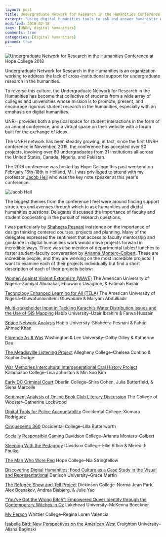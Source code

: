 ```yaml
---
layout: post
title: Undergraduate Network for Research in the Humanities Conference at Hope College 2018
excerpt: "Using digital humanities tools to ask and answer humanistic questions."
modified: 2018-02-18
tags: [UNRH, digital humanities]
comments: true
categories: [digital humanities]
pinned: true
---
```


![Undergraduate Network for Research in the Humanities Conference at Hope College 2018](https://pbs.twimg.com/media/DWQOJa9XkAEpKMa.jpg:large)

Undergraduate Network for Research in the Humanities is an organization working to address the lack of cross-institutional support for undergraduate research in the humanities.

To reverse this culture, the Undergraduate Network for Research in the Humanities has become that collective of students from a wide array of colleges and universities whose mission is to promote, present, and encourage rigorous student research in the humanities, especially with an emphasis on digital humanities.

UNRH provides both a physical space for student interactions in the form of an annual conference, and a virtual space on their website with a forum built for the exchange of ideas.

The UNRH network has been steadily growing; in fact, since the first UNRH conference in November, 2015, the conference has accepted over 50 projects, involving over 80 undergraduates from 31 institutions all across the United States, Canada, Nigeria, and Pakistan.

The 2018 conference was hosted by Hope College this past weekend on February 16th-18th in Holland, MI. I was privileged to attend with my professor [Jacob Heil](http://jacobheil.github.io/) who was the key note speaker at this year's conference.

![Jacob Heil](https://pbs.twimg.com/media/DWQc3pUWsAEQvK7.jpg)

The biggest themes from the conference I feel were around finding support structures and avenues through which to ask humanities and digital humanities questions. Delegates discussed the importance of faculty and student cooperating in the pursuit of research questions.

I was particularly by [Shaheera Pesnani](https://twitter.com/ShaheeraPesnani) insistence on the importance of design thinking centered courses, projects and planning. Many of the delegates expressed the sentiment that access to faculty mentorship and guidance in digital humanities work would move projects forward in incredible ways. There was also mention of departmental tables/ lunches to foster student-faculty conversation by [Arianna Montero-Colbert](https://twitter.com/ariannamc18). These are incredible people, and they are working on the most incredible projects! I want to examine each of their projects individually but find a short description of each of their projects below:

[Women Against Violent Extremism (WAVE)](http://unrh.org/wave/)
The American University of Nigeria–Zamiyat Abubakar, Ebiuwairo Uwagboe, & Fatimah Bashir

[Technology Enhanced Learning for All (TELA)](http://unrh.org/tela/)
The American University of Nigeria–Oluwafunminitemi Oluwadare & Maryam Abdulkadir

[Multi-stakeholder Input in Tackling Karachi’s Water Distribution Issues and the Use of GIS Mapping](http://unrh.org/karachi-water-system/)
Habib University–Uzair Ibrahim & Farwa Hussain

[Space Network Analysis](http://unrh.org/space-network-analysis/)
Habib University–Shaheera Pesnani & Fahad Ahmed Khan

[Florence As It Was](http://unrh.org/florence-as-it-was/)
Washington & Lee University–Colby Gilley & Katherine Dau

[The Meadiaville Listening Project](http://unrh.org/meadiaville-listening-project/)
Allegheny College–Chelsea Contino & Sophie Dodge

[War Memories Intercultural Intergenerational Oral History Project](http://unrh.org/war-memories/)
Kalamazoo College–Lisa Johnston & Min Soo Kim

[Early DC Criminal Court](http://unrh.org/early-dc-criminal-court/)
Oberlin College–Shira Cohen, Julia Butterfield, & Siena Marcelle

[Sentiment Analysis of Online Book Club Literary Discussion](http://unrh.org/sentiment-analysis-online-bookclub/)
The College of Wooster–Catherine Lockwood

[Digital Tools for Police Accountability](http://unrh.org/digital-tools-police-accountability/)
Occidental College–Xiomara Rodriguez

[Cinquecento 360](http://unrh.org/cinquecento-360/)
Occidental College–Lilla Butterworth

[Socially Responsible Gaming](http://unrh.org/socially-responsible-gaming/)
Davidson College–Arianna Montero-Colbert

[Sleeping With the Pedagogy](http://unrh.org/sleeping-with-the-pedagogy/)
Davidson College–Ellie Rifkin & Meredith Foulke

[The Man Who Wore Red](http://unrh.org/man-who-wore-red/)
Hope College–Nia Stringfellow

[Discovering Digital Humanities: Food Culture as a Case Study in the Visual and Representational](http://unrh.org/discovering-digital-humanities/)
Denison University–Grace Martin

[The Refugee Show and Tell Project](http://unrh.org/the-refugee-show-tell-project/)
Dickinson College–Norma Jean Park, Alex Bossakov, Andrea Bisbjerg, & Julie Yao

[“You’ve Got the Wrong Bitch”: Empowered Queer Identity through the Contemporary Witches in Oz](http://unrh.org/youve-got-the-wrong-bitch/)
Lakehead University–McKenna Boeckner

[My Person](http://unrh.org/my-person/)
Whittier College–Regina Loren Valencia

[Isabella Bird: New Perspectives on the American West](http://unrh.org/isabella-bird/)
Creighton University–Alisha Baginski
